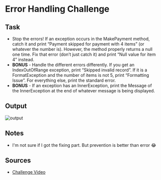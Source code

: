 # Error Handling Challenge

## Task

- Stop the errors! If an exception occurs in the MakePayment method, catch it and print “Payment skipped for payment with 4 items” (or whatever the number is). However, the method properly returns a null one time. Fix that error (don’t just catch it) and print “Null value for item 4” instead.  
- **BONUS** - Handle the different errors differently. If you get an IndexOutOfRange exception, print “Skipped invalid record”. If it is a FormatException and the number of items is not 5, print “Formatting Issue”. For everything else, print the standard error.  
- **BONUS** - If an exception has an InnerException, print the Message of the InnerException at the end of whatever message is being displayed.

## Output

![output](https://github.com/jscastanos/TCWeeklyChallenges/blob/master/3%20-%20Error%20Handling/output.JPG)

## Notes

- I'm not sure if I got the fixing part. But prevention is better than error 😂

## Sources

- [Challenge Video](https://www.youtube.com/watch?v=T7-zigMDfEQ&list=PLLWMQd6PeGY1VcJGocm1wwtFCZUrh2sc9&index=3)
